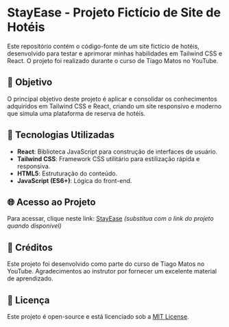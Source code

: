 # StayEase - Projeto Fictício de Site de Hotéis

Este repositório contém o código-fonte de um site fictício de hotéis, desenvolvido para testar e aprimorar minhas habilidades em Tailwind CSS e React. O projeto foi realizado durante o curso de Tiago Matos no YouTube.

## 🎯 Objetivo

O principal objetivo deste projeto é aplicar e consolidar os conhecimentos adquiridos em Tailwind CSS e React, criando um site responsivo e moderno que simula uma plataforma de reserva de hotéis.

## 🚀 Tecnologias Utilizadas

- **React**: Biblioteca JavaScript para construção de interfaces de usuário.
- **Tailwind CSS**: Framework CSS utilitário para estilização rápida e responsiva.
- **HTML5**: Estruturação do conteúdo.
- **JavaScript (ES6+)**: Lógica do front-end.

## 🌐 Acesso ao Projeto

Para acessar, clique neste link: [StayEase](#) *(substitua com o link do projeto quando disponível)*

## 📝 Créditos

Este projeto foi desenvolvido como parte do curso de Tiago Matos no YouTube. Agradecimentos ao instrutor por fornecer um excelente material de aprendizado.

## 📜 Licença

Este projeto é open-source e está licenciado sob a [MIT License](LICENSE).